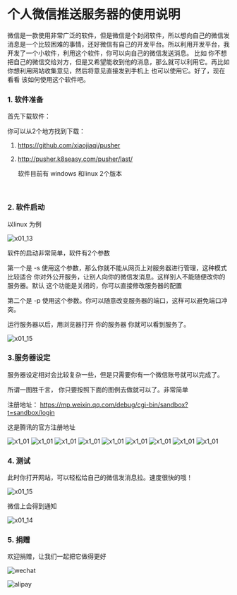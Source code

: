 # 个人微信推送服务器的使用说明

​    微信是一款使用非常广泛的软件，但是微信是个封闭软件，所以想向自己的微信发消息是一个比较困难的事情，还好微信有自己的开发平台。所以利用开发平台，我开发了一个小软件，利用这个软件，你可以向自己的微信发送消息。 比如 你不想把自己的微信交给对方，但是又希望能收到他的消息，那么就可以利用它。再比如你想利用网站收集意见，然后将意见直接发到手机上 也可以使用它。好了，现在看看 该如何使用这个软件吧。



### 1. 软件准备

首先下载软件：

你可以从2个地方找到下载：

1. https://github.com/xiaojiaqi/pusher

2. http://pusher.k8seasy.com/pusher/last/

   软件目前有 windows 和linux 2个版本

   ​

### 2. 软件启动 

以linux 为例

![x01_13](https://raw.githubusercontent.com/xiaojiaqi/pusher/master/img/x01_13.png)

软件的启动非常简单，软件有2个参数

第一个是 -s  使用这个参数，那么你就不能从网页上对服务器进行管理，这种模式比较适合 你对外公开服务，让别人向你的微信发消息。这样别人不能随便改你的服务器。默认 这个功能是关闭的，你可以直接修改服务器的配置

第二个是 -p  使用这个参数。你可以随意改变服务器的端口，这样可以避免端口冲突。



运行服务器以后，用浏览器打开 你的服务器 你就可以看到服务了。

![x01_15](https://raw.githubusercontent.com/xiaojiaqi/pusher/master/img/x01_15.jpg)



### 3.服务器设定

服务器设定相对会比较复杂一些，但是只需要你有一个微信账号就可以完成了。

所谓一图胜千言， 你只要按照下面的图例去做就可以了。非常简单



注册地址：  https://mp.weixin.qq.com/debug/cgi-bin/sandbox?t=sandbox/login

这是腾讯的官方注册地址

![x1_01](https://raw.githubusercontent.com/xiaojiaqi/pusher/master/img/x1_01.png)
![x1_01](https://raw.githubusercontent.com/xiaojiaqi/pusher/master/img/x1_02.png)
![x1_01](https://raw.githubusercontent.com/xiaojiaqi/pusher/master/img/x1_04.png)
![x1_01](https://raw.githubusercontent.com/xiaojiaqi/pusher/master/img/x1_05.png)
![x1_01](https://raw.githubusercontent.com/xiaojiaqi/pusher/master/img/x1_06.png)
![x1_01](https://raw.githubusercontent.com/xiaojiaqi/pusher/master/img/x1_07.png)
![x1_01](https://raw.githubusercontent.com/xiaojiaqi/pusher/master/img/x1_08.png)
![x1_01](https://raw.githubusercontent.com/xiaojiaqi/pusher/master/img/x1_09.png)
![x1_01](https://raw.githubusercontent.com/xiaojiaqi/pusher/master/img/x1_10.png)

### 4. 测试

此时你打开网站，可以轻松给自己的微信发消息拉。速度很快的哦！

![x01_15](https://raw.githubusercontent.com/xiaojiaqi/pusher/master/img//x01_15.jpg)

微信上会得到通知

![x01_14](https://raw.githubusercontent.com/xiaojiaqi/pusher/master/img//x01_14.png)

### 5. 捐赠

  欢迎捐赠，让我们一起把它做得更好

![wechat](https://raw.githubusercontent.com/xiaojiaqi/pusher/master/img//wechat.jpg)

![alipay](https://raw.githubusercontent.com/xiaojiaqi/pusher/master/img//alipay.jpg)